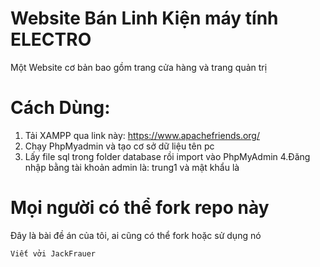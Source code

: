 # Website Bán Linh Kiện máy tính ELECTRO
Một Website cơ bản bao gồm trang cửa hàng và trang quản trị

# Cách Dùng:
1. Tải XAMPP qua link này: https://www.apachefriends.org/
2. Chạy PhpMyadmin và tạo cơ sở dữ liệu tên pc
3. Lấy file sql trong folder database rồi import vào PhpMyAdmin
4.Đăng nhập bằng tài khoản admin là: trung1 và mật khẩu là 

# Mọi người có thể fork repo này
Đây là bài đề án của tôi, ai cũng có thể fork hoặc sử dụng nó
```
Viết vởi JackFrauer
```
